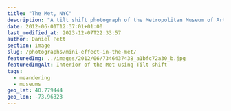```yaml
---
title: "The Met, NYC"
description: "A tilt shift photograph of the Metropolitan Museum of Art in New York"
date: 2012-06-01T12:37:01+01:00
last_modified_at: 2023-12-07T22:33:57
author: Daniel Pett
section: image
slug: /photographs/mini-effect-in-the-met/
featuredImg: ../images/2012/06/7346437438_a1bfc72a30_b.jpg
featuredImgAlt: Interior of the Met using Tilt shift
tags:
  - meandering
  - museums
geo_lat: 40.779444
geo_lon: -73.96323
---
```

